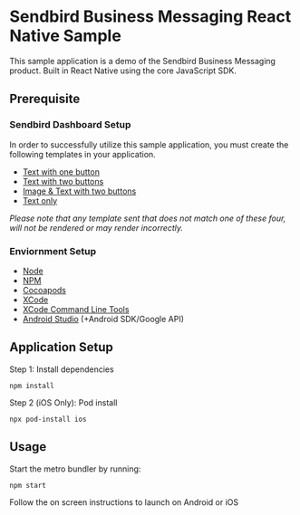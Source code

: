 # Sendbird Business Messaging React Native Sample

This sample application is a demo of the Sendbird Business Messaging product.
Built in React Native using the core JavaScript SDK.

## Prerequisite

### Sendbird Dashboard Setup

In order to successfully utilize this sample application, you must create the following templates in your application.

- [Text with one button](./docs//template-01/TEMPLATE-01.md)
- [Text with two buttons](./docs//template-02/TEMPLATE-02.md)
- [Image & Text with two buttons](./docs//template-03/TEMPLATE-03.md)
- [Text only](./docs//template-04/TEMPLATE-04.md)

_Please note that any template sent that does not match one of these four, will not be rendered or may render incorrectly._

### Enviornment Setup

- [Node](https://nodejs.org/en/)
- [NPM](https://www.npmjs.com/)
- [Cocoapods](https://cocoapods.org/)
- [XCode](https://developer.apple.com/xcode)
- [XCode Command Line Tools](https://facebook.github.io/react-native/docs/getting-started.html#xcode)
- [Android Studio](https://developer.android.com/studio/) (+Android SDK/Google API)

## Application Setup

Step 1: Install dependencies

```
npm install
```

Step 2 (iOS Only): Pod install

```
npx pod-install ios
```

## Usage

Start the metro bundler by running:

```
npm start
```

Follow the on screen instructions to launch on Android or iOS
